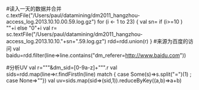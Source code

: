 #读入一天的数据并合并
c.textFile("/Users/paul/datamining/dm2011_hangzhou-access_log.2013.10.10.00.59.log.gz")
for (i <- 1 to 23) {
	val sn= if (i>=10 ) ""+i else "0"+i
	val r= sc.textFile("/Users/paul/datamining/dm2011_hangzhou-access_log.2013.10.10."+sn+".59.log.gz")
	rdd=rdd.union(r)
}
#来源为百度的访问
val baidu=rdd.filter(line=>line.contains("dm_referer=http://www.baidu.com"))

#分析UV
val r="""&dm_sid=[0-9a-z]+""".r
val sids=rdd.map(line=>r.findFirstIn(line) match { case Some(s)=>s.split("=")(1) ; case None=>""})
val uv=sids.map(sid=>(sid,1)).reduceByKey((a,b)=>a+b)
